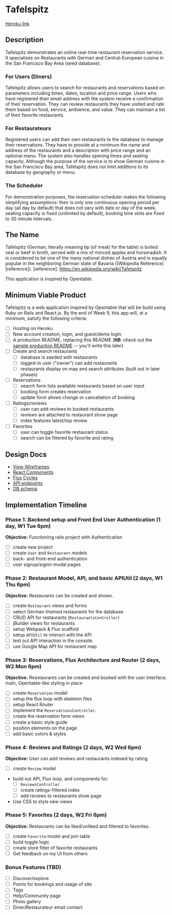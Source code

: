 # Tafelspitz

[Heroku link][heroku]

[heroku]: https://tafelspitz.herokuapp.com

## Description

Tafelspitz demonstrates an online real-time restaurant reservation service.
It specializes on Restaurants with German and Central-European cuisine in
the San Francisco Bay Area (seed database).

### For Users (Diners)

Tafelspitz allows users to search for restaurants and reservations based
on parameters including times, dates, location and price range. Users who
have registered their email address with the system receive a confirmation
of their reservation. They can review restaurants they have visited and
rate them based on food, service, ambience, and value.  They can maintain
a list of their favorite restaurants.

### For Restaurateurs

Registered users can add their own restaurants to the database to manage
their reservations. They have to provide at a minimum the name and address
of the restaurants and a description with price range and an optional menu.
The system also handles opening times and seating capacity.  Although the
purpose of the service is to show German cuisine in the San Francisco Bay
area, Tafelspitz does not limit additions to its database by geography or
menu.

### The Scheduler

For demonstration purposes, the reservation scheduler makes the following
simplifying assumptions: their is only one continuous opening period per
day (all day by default) that does not vary with date or day of the week,
seating capacity is fixed (unlimited by default), booking time slots are
fixed to 30 minute intervals.

## The Name

Tafelspitz (German, literally meaning tip (of meat) for the table) is
boiled veal or beef in broth, served with a mix of minced apples and
horseradish. It is considered to be one of the many national dishes of
Austria and is equally popular in the neighboring German state of Bavaria
([Wikipedia Reference][reference]).
[reference]: https://en.wikipedia.org/wiki/Tafelspitz

This application is inspired by Opentable.


## Minimum Viable Product

Tafelspitz is a web application inspired by Opentable that will be build using Ruby on Rails and React.js.  By the end of Week 9, this app will, at a minimum, satisfy the following criteria:

- [ ] Hosting on Heroku
- [ ] New account creation, login, and guest/demo login
- [ ] A production README, replacing this README (**NB**: check out the [sample production README](docs/production_readme.md) -- you'll write this later)
- [ ] Create and search restaurants
  - [ ] database is seeded with restaurants
  - [ ] logged-in user ("owner") can add restaurants
  - [ ] restaurants display on map and search attributes (built out in later phases)
- [ ] Reservations
  - [ ] search form lists available restaurants based on user input
  - [ ] booking form creates reservation
  - [ ] update form allows change or cancellation of booking
- [ ] Ratings/reviews
  - [ ] user can add reviews to booked restaurants
  - [ ] reviews are attached to restaurant show page
  - [ ] index features latest/top review
- [ ] Favorites
  - [ ] user can toggle favorite restaurant status
  - [ ] search can be filtered by favorite and rating

## Design Docs
* [View Wireframes][views]
* [React Components][components]
* [Flux Cycles][flux-cycles]
* [API endpoints][api-endpoints]
* [DB schema][schema]

[views]: docs/views.md
[components]: docs/components.md
[flux-cycles]: docs/flux-cycles.md
[api-endpoints]: docs/api-endpoints.md
[schema]: docs/schema.md

## Implementation Timeline

### Phase 1: Backend setup and Front End User Authentication (1 day, W1 Tue 6pm)

**Objective:** Functioning rails project with Authentication

- [ ] create new project
- [ ] create `User` and `Restaurant` models
- [ ] back- and front-end authentication
- [ ] user signup/signin modal pages

### Phase 2: Restaurant Model, API, and basic APIUtil (2 days, W1 Thu 6pm)

**Objective:** Restaurants can be created and shown.

- [ ] create `Restaurant` views and forms
- [ ] select German-themed restaurants for the database
- [ ] CRUD API for restaurants (`RestaurantsController`)
- [ ] jBuilder views for restaurants
- [ ] setup Webpack & Flux scaffold
- [ ] setup `APIUtil` to interact with the API
- [ ] test out API interaction in the console.
- [ ] use Google Map API for restaurant map

### Phase 3: Reservations, Flux Architecture and Router (2 days, W2 Mon 6pm)

**Objective:** Reastaurants can be created and booked with the
user interface; main, Opentable-like styling in place

- [ ] create `Reservation` model
- [ ] setup the flux loop with skeleton files
- [ ] setup React Router
- [ ] implement the `ReservationsController`.
- [ ] create the reservation form views
- [ ] create a basic style guide
- [ ] position elements on the page
- [ ] add basic colors & styles

### Phase 4: Reviews and Ratings (2 days, W2 Wed 6pm)

**Objective:** User can add reviews and restaurants indexed by rating.

- [ ] create `Review` model
- build out API, Flux loop, and components for:
  - [ ] `ReviewsController`
  - [ ] create ratings-filtered index
  - [ ] add reviews to restaurants show page
- Use CSS to style new views

### Phase 5: Favorites (2 days, W2 Fri 6pm)

**Objective:** Restaurants can be liked/unliked and filtered to favorites.

- [ ] create `Favorite` model and join table
- [ ] build toggle logic
- [ ] create store filter of favorite restaurants
- [ ] Get feedback on my UI from others

### Bonus Features (TBD)
- [ ] Discover/explore
- [ ] Points for bookings and usage of site
- [ ] Tags
- [ ] Help/Community page
- [ ] Photo gallery
- [ ] Diner/Restaurateur email contact

[phase-one]: docs/phases/phase1.md
[phase-two]: docs/phases/phase2.md
[phase-three]: docs/phases/phase3.md
[phase-four]: docs/phases/phase4.md
[phase-five]: docs/phases/phase5.md
